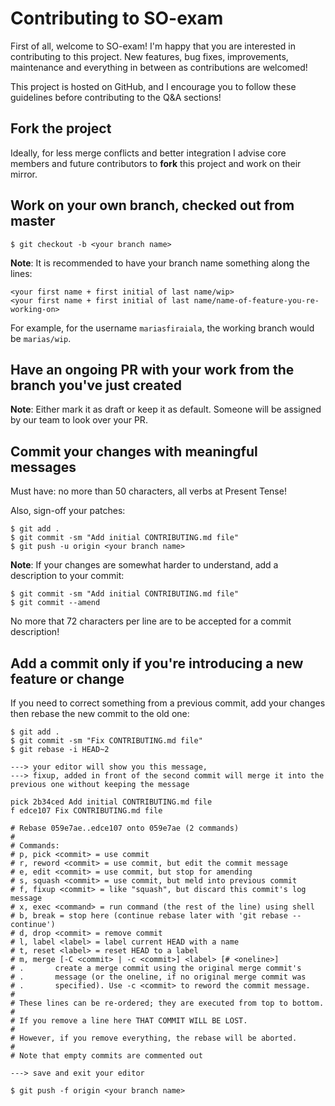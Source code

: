 # Contributing to SO-exam

First of all, welcome to SO-exam!
I'm happy that you are interested in contributing to this project.
New features, bug fixes, improvements, maintenance and everything in between as contributions are welcomed!

This project is hosted on GitHub, and I encourage you to follow these guidelines before contributing to the Q&A sections!

## Fork the project

Ideally, for less merge conflicts and better integration I advise core members and future contributors to **fork** this project and work on their mirror.

## Work on your own branch, checked out from master

```console
$ git checkout -b <your branch name>
```

**Note**: It is recommended to have your branch name something along the lines:

```console
<your first name + first initial of last name/wip>
<your first name + first initial of last name/name-of-feature-you-re-working-on>
```

For example, for the username `mariasfiraiala`, the working branch would be `marias/wip`.

## Have an ongoing PR with your work from the branch you've just created

**Note**: Either mark it as draft or keep it as default.
Someone will be assigned by our team to look over your PR.

## Commit your changes with meaningful messages

Must have: no more than 50 characters, all verbs at Present Tense!

Also, sign-off your patches:

```console
$ git add .
$ git commit -sm "Add initial CONTRIBUTING.md file"
$ git push -u origin <your branch name>
```

**Note**: If your changes are somewhat harder to understand, add a description to your commit:

```console
$ git commit -sm "Add initial CONTRIBUTING.md file"
$ git commit --amend
```

No more that 72 characters per line are to be accepted for a commit description!

## Add a commit only if you're introducing a new feature or change

If you need to correct something from a previous commit, add your changes then rebase the new commit to the old one:

```console
$ git add .
$ git commit -sm "Fix CONTRIBUTING.md file"
$ git rebase -i HEAD~2

---> your editor will show you this message,
---> fixup, added in front of the second commit will merge it into the previous one without keeping the message

pick 2b34ced Add initial CONTRIBUTING.md file
f edce107 Fix CONTRIBUTING.md file

# Rebase 059e7ae..edce107 onto 059e7ae (2 commands)
#
# Commands:
# p, pick <commit> = use commit
# r, reword <commit> = use commit, but edit the commit message
# e, edit <commit> = use commit, but stop for amending
# s, squash <commit> = use commit, but meld into previous commit
# f, fixup <commit> = like "squash", but discard this commit's log message
# x, exec <command> = run command (the rest of the line) using shell
# b, break = stop here (continue rebase later with 'git rebase --continue')
# d, drop <commit> = remove commit
# l, label <label> = label current HEAD with a name
# t, reset <label> = reset HEAD to a label
# m, merge [-C <commit> | -c <commit>] <label> [# <oneline>]
# .       create a merge commit using the original merge commit's
# .       message (or the oneline, if no original merge commit was
# .       specified). Use -c <commit> to reword the commit message.
#
# These lines can be re-ordered; they are executed from top to bottom.
#
# If you remove a line here THAT COMMIT WILL BE LOST.
#
# However, if you remove everything, the rebase will be aborted.
#
# Note that empty commits are commented out

---> save and exit your editor

$ git push -f origin <your branch name>
```